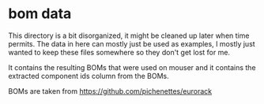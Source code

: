 # bom data

This directory is a bit disorganized, it might be cleaned up later when time permits.
The data in here can mostly just be used as examples, I mostly just wanted to keep these files somewhere so they don't get lost for me.

It contains the resulting BOMs that were used on mouser and it contains the extracted component ids column from the BOMs.

BOMs are taken from https://github.com/pichenettes/eurorack
